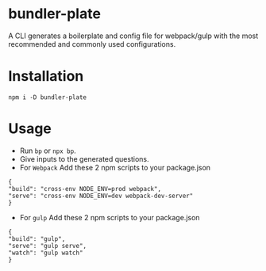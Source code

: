 # bundler-plate
A CLI generates a boilerplate and config file for webpack/gulp with the most recommended and commonly used configurations.


# Installation
```
npm i -D bundler-plate
```

# Usage 

* Run `bp` or `npx bp`.
* Give inputs to the generated questions.
* For `Webpack` Add these 2 npm scripts to your package.json
 ```
 {
 "build": "cross-env NODE_ENV=prod webpack", 
 "serve": "cross-env NODE_ENV=dev webpack-dev-server"
 }
 ```

 * For `gulp` Add these 2 npm scripts to your package.json
 ```
 {
 "build": "gulp", 
 "serve": "gulp serve",
 "watch": "gulp watch"
 }
 ```

